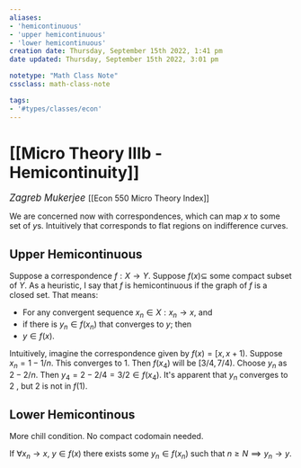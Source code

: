 ```yaml
---
aliases:
- 'hemicontinuous'
- 'upper hemicontinuous'
- 'lower hemicontinuous'
creation date: Thursday, September 15th 2022, 1:41 pm
date updated: Thursday, September 15th 2022, 3:01 pm

notetype: "Math Class Note"
cssclass: math-class-note

tags: 
- '#types/classes/econ'
---
```


# [[Micro Theory IIIb - Hemicontinuity]]
<span style = "font-size:120%"><i >Zagreb Mukerjee </i></span>
[[Econ 550 Micro Theory Index]]

We are concerned now with correspondences, which can map $x$ to some set of $y$s. Intuitively that corresponds to flat regions on indifference curves. 

## Upper Hemicontinuous
Suppose a correspondence $f: X \to Y$. Suppose $f(x) \subseteq$ some compact subset of $Y$. As a heuristic, I say that $f$ is hemicontinuous if the graph of $f$ is a closed set. That means:
- For any convergent sequence $x_n \in X: x_n \to x$, and 
- if there is $y_n \in f(x_n)$ that converges to $y$; then
- $y \in f(x)$. 

Intuitively, imagine the correspondence given by $f(x) = [x, x+1)$. Suppose $x_n = 1 - 1/n$. This converges to $1$. Then $f(x_4)$ will be $[3/4, 7/4)$. Choose $y_n$ as $2-2/n$. Then $y_4 = 2 - 2/4 = 3/2 \in f(x_4)$. It's apparent that $y_n$ converges to $2$ , but $2$ is not in $f(1)$. 


## Lower Hemicontinous
More chill condition. No compact codomain needed. 

If $\forall x_n \to x$, $y \in f(x)$ there exists some $y_n \in f(x_n)$ such that $n \geq N \implies y_n \to y$. 
